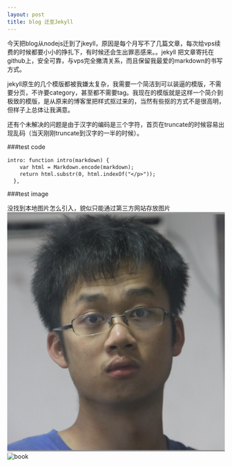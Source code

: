 ```yaml
---
layout: post
title: blog 迁至Jekyll
---
```


今天把blog从nodejs迁到了jkeyll，原因是每个月写不了几篇文章，每次给vps续费的时候都要小小的挣扎下，有时候还会生出罪恶感来。。jekyll 把文章寄托在github上，安全可靠，与vps完全撇清关系，而且保留我最爱的markdown的书写方式。

jekyll原生的几个模版都被我嫌太复杂，我需要一个简洁到可以装逼的模版，不需要分页，不许要category，甚至都不需要tag。我现在的模版就是这样一个简介到极致的模版，是从原来的博客里把样式抠过来的，当然有些抠的方式不是很高明，但样子上总体让我满意。

还有个未解决的问题是由于汉字的编码是三个字符，首页在truncate的时候容易出现乱码（当天刚刚truncate到汉字的一半的时候）。

###test code

	intro: function intro(markdown) {
	    var html = Markdown.encode(markdown);
	    return html.substr(0, html.indexOf("</p>"));
	  },
	  
	  
###test image

没找到本地图片怎么引入，貌似只能通过第三方网站存放图片
![head](blog_to_jekyll/img.jpg)
![book](http://img1.douban.com/lpic/s10393872.jpg)
